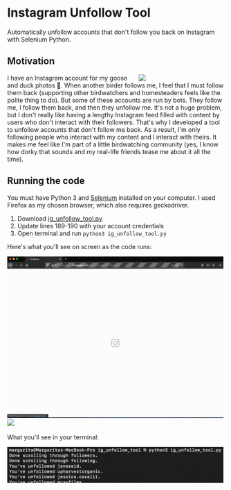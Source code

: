 # Instagram Unfollow Tool
Automatically unfollow accounts that don't follow you back on Instagram with Selenium Python.

## Motivation
<img src="media/fluffy_geese.gif" align="right" width = 200>I have an Instagram account for my goose and duck photos 🦆. When another birder follows me, I feel that I must follow them back (supporting other birdwatchers and homesteaders feels like the polite thing to do). But some of these accounts are run by bots. They follow me, I follow them back, and then they unfollow me. It's not a huge problem, but I don't really like having a lengthy Instagram feed filled with content by users who don't interact with their followers. That's why I developed a tool to unfollow accounts that don't follow me back. As a result, I'm only following people who interact with my content and I interact with theirs. It makes me feel like I'm part of a little birdwatching community (yes, I know how dorky that sounds and my real-life friends tease me about it all the time).

## Running the code
You must have Python 3 and [Selenium](https://selenium-python.readthedocs.io) installed on your computer. I used Firefox as my chosen browser, which also requires geckodriver.

1) Download [ig_unfollow_tool.py](ig_unfollow_tool.py)
2) Update lines 189-190 with your account credentials 
3) Open terminal and run ```python3 ig_unfollow_tool.py```

Here's what you'll see on screen as the code runs:

<img src="media/login_and_get_followers.gif" width = 500> 
<img src="media/unfollow.gif" width = 500> 

What you'll see in your terminal:

<img src="media/terminal.png" width = 500> 
